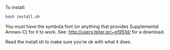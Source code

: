 To install:
```sh
bash install.sh
```

You must have the symbola font (or anything that provides Supplemental Arrows-C)
for it to work.  See: http://users.teilar.gr/~g1951d/ for a download.

Read the install.sh to make sure you're ok with what it does.
